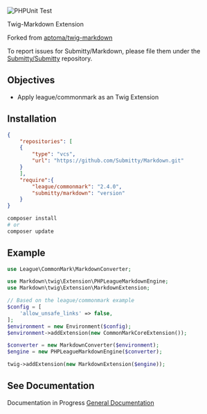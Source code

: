 ![PHPUnit Test](https://github.com/Submitty/Markdown/actions/workflows/test.yml/badge.svg)

Twig-Markdown Extension

Forked from [aptoma/twig-markdown](https://github.com/aptoma/twig-markdown)

To report issues for Submitty/Markdown, please file them under the [Submitty/Submitty](https://github.com/Submitty/Submitty) repository.

## Objectives
- Apply league/commonmark as an Twig Extension

## Installation
```json
{
    "repositories": [
    {
        "type": "vcs",
        "url": "https://github.com/Submitty/Markdown.git"
    }
    ],
    "require":{
        "league/commonmark": "2.4.0",
        "submitty/markdown": "version"
    }
}
```
```bash
composer install
# or
composer update
```

## Example
```php
use League\CommonMark\MarkdownConverter;

use Markdown\twig\Extension\PHPLeagueMarkdownEngine;
use Markdown\twig\Extension\MarkdownExtension;

// Based on the league/commonmark example
$config = [
    'allow_unsafe_links' => false,
];
$environment = new Environment($config);
$environment->addExtension(new CommonMarkCoreExtension());

$converter = new MarkdownConverter($environment);
$engine = new PHPLeagueMarkdownEngine($converter);

twig->addExtension(new MarkdownExtension($engine));
```

## See Documentation
Documentation in Progress
[General Documentation](www.submitty.org)
